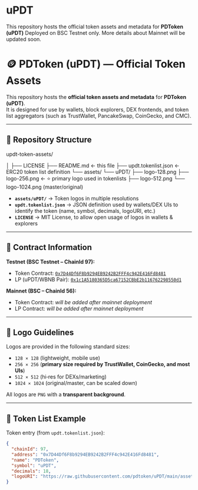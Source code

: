 # uPDT
This repository hosts the official token assets and metadata for **PDToken (uPDT)**   Deployed on BSC Testnet only. More details about Mainnet will be updated soon.

# 🪙 PDToken (uPDT) — Official Token Assets

This repository hosts the **official token assets and metadata** for **PDToken (uPDT)**.  
It is designed for use by wallets, block explorers, DEX frontends, and token list aggregators (such as TrustWallet, PancakeSwap, CoinGecko, and CMC).

---

## 📂 Repository Structure

updt-token-assets/

│
├── LICENSE
├── README.md ← this file
├── updt.tokenlist.json ← ERC20 token list definition
└── assets/
└── uPDT/
├── logo-128.png
├── logo-256.png ← ⭐ primary logo used in tokenlists
├── logo-512.png
└── logo-1024.png (master/original)


- **`assets/uPDT/`** → Token logos in multiple resolutions  
- **`updt.tokenlist.json`** → JSON definition used by wallets/DEX UIs to identify the token  (name, symbol, decimals, logoURI, etc.)  
- **`LICENSE`** → MIT License, to allow open usage of logos in wallets & explorers  

---

## 🔗 Contract Information

**Testnet (BSC Testnet – ChainId 97):**
- Token Contract: [`0x7D44Df6F8b9294EB9242B2FFF4c942E416Fd8481`](https://testnet.bscscan.com/address/0x7D44Df6F8b9294EB9242B2FFF4c942E416Fd8481)
- LP (uPDT/WBNB Pair): [`0x1c1A5180365D5ca67152CBbE2b116762298550d1`](https://testnet.bscscan.com/address/0x1c1A5180365D5ca67152CBbE2b116762298550d1)

**Mainnet (BSC – ChainId 56):**
- Token Contract: _will be added after mainnet deployment_  
- LP Contract: _will be added after mainnet deployment_  

---

## 📐 Logo Guidelines

Logos are provided in the following standard sizes:
- `128 × 128` (lightweight, mobile use)
- `256 × 256` (**primary size required by TrustWallet, CoinGecko, and most UIs**)
- `512 × 512` (hi‑res for DEXs/marketing)
- `1024 × 1024` (original/master, can be scaled down)

All logos are `PNG` with a **transparent background**.

---

## 📜 Token List Example

Token entry (from `updt.tokenlist.json`):

```json
{
  "chainId": 97,
  "address": "0x7D44Df6F8b9294EB9242B2FFF4c942E416Fd8481",
  "name": "PDToken",
  "symbol": "uPDT",
  "decimals": 18,
  "logoURI": "https://raw.githubusercontent.com/pdtoken/uPDT/main/assets/uPDT/logo-256.png"
}

